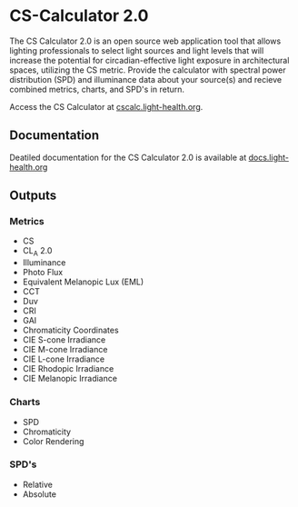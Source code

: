 # CS-Calculator 2.0

The CS Calculator 2.0 is an open source web application tool that allows lighting professionals to select light sources and light levels that will increase the potential for circadian-effective light exposure in architectural spaces, utilizing the CS metric. Provide the calculator with spectral power distribution (SPD) and illuminance data about your source(s) and recieve combined metrics, charts, and SPD's in return.

Access the CS Calculator at [cscalc.light-health.org](https://cscalc.light-health.org).

## Documentation

Deatiled documentation for the CS Calculator 2.0 is available at [docs.light-health.org](https://docs.light-health.org/cscalc)

## Outputs

### Metrics

* CS
* CL<sub>A</sub> 2.0
* Illuminance
* Photo Flux
* Equivalent Melanopic Lux (EML)
* CCT
* Duv
* CRI
* GAI
* Chromaticity Coordinates
* CIE S-cone Irradiance
* CIE M-cone Irradiance
* CIE L-cone Irradiance
* CIE Rhodopic Irradiance
* CIE Melanopic Irradiance

### Charts

* SPD
* Chromaticity
* Color Rendering

### SPD's

* Relative
* Absolute
